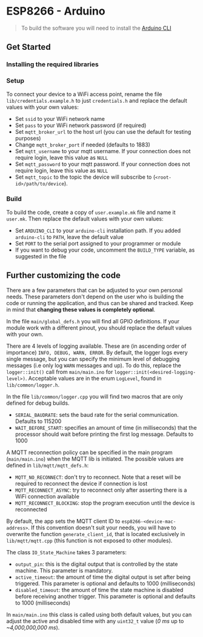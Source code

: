 # ESP8266 - Arduino

> To build the software you will need to install the [Arduino CLI](https://arduino.github.io/arduino-cli/0.29/)

## Get Started

### Installing the required libraries

### Setup

To connect your device to a WiFi access point, rename the file `lib/credentials.example.h` to just `credentials.h` and replace the default values with your own values:

- Set `ssid` to your WiFi network name
- Set `pass` to your WiFi network password (if required)
- Set `mqtt_broker_url` to the host url (you can use the default for testing purposes)
- Change `mqtt_broker_port` if needed (defaults to 1883)
- Set `mqtt_username` to your mqtt username. If your connection does not require login, leave this value as `NULL`
- Set `mqtt_password` to your mqtt password. If your connection does not require login, leave this value as `NULL`
- Set `mqtt_topic` to the topic the device will subscribe to (`<root-id>/path/to/device`).

### Build

To build the code, create a copy of `user.example.mk` file and name it `user.mk`. Then replace the default values with your own values:

- Set `ARDUINO_CLI` to your `arduino-cli` installation path. If you added `arduino-cli` to `PATH`, leave the default value
- Set `PORT` to the serial port assigned to your programmer or module
- If you want to debug your code, uncomment the `BUILD_TYPE` variable, as suggested in the file

## Further customizing the code

There are a few parameters that can be adjusted to your own personal needs. These parameters don't depend on the user who is building the code or running the application, and thus can be shared and tracked. Keep in mind that **changing these values is completely optional**.

In the file `main/global_defs.h` you will find all GPIO definitions. If your module work with a different pinout, you should replace the default values with your own.

There are 4 levels of logging available. These are (in ascending order of importance) `INFO, DEBUG, WARN, ERROR`. By default, the logger logs every single message, but you can specify the minimum level of debugging messages (i.e only log `WARN` messages and up). To do this, replace the `logger::init()` call from `main/main.ino` for `logger::init(<desired-logging-level>)`. Acceptable values are in the enum `LogLevel`, found in `lib/common/logger.h`.

In the file `lib/common/logger.cpp` you will find two macros that are only defined for debug builds.
- `SERIAL_BAUDRATE`: sets the baud rate for the serial communication. Defaults to 115200
- `WAIT_BEFORE_START`: specifies an amount of time (in milliseconds) that the processor should wait before printing the first log message. Defaults to 1000

A MQTT reconnection policy can be specified in the main program (`main/main.ino`) when the MQTT lib is initiated. The possible values are defined in `lib/mqtt/mqtt_defs.h`:
- `MQTT_NO_RECONNECT`: don't try to reconnect. Note that a reset will be required to reconnect the device if connection is lost
- `MQTT_RECONNECT_ASYNC`: try to reconnect only after asserting there is a WiFi connection available
- `MQTT_RECONNECT_BLOCKING`: stop the program execution until the device is reconnected

By default, the app sets the MQTT client ID to `esp8266-<device-mac-address>`. If this convention doesn't suit your needs, you will have to overwrite the function `generate_client_id`, that is located exclusively in `lib/mqtt/mqtt.cpp` (this function is not exposed to other modules).

The class `IO_State_Machine` takes 3 parameters:
- `output_pin`: this is the digital output that is controlled by the state machine. This parameter is mandatory.
- `active_timeout`: the amount of time the digital output is set after being triggered. This parameter is optional and defaults to 1000 (milliseconds)
- `disabled_timeout`: the amount of time the state machine is disabled before receiving another trigger. This parameter is optional and defaults to 1000 (milliseconds)

In `main/main.ino` this class is called using both default values, but you can adjust the active and disabled time with any `uint32_t` value (_0 ms_ up to _~4,000,000,000 ms_).
